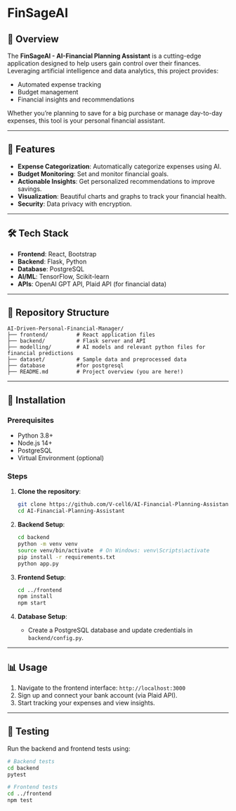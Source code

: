 # FinSageAI

## 🚀 Overview

The **FinSageAI - AI-Financial Planning Assistant** is a cutting-edge application designed to help users gain control over their finances. Leveraging artificial intelligence and data analytics, this project provides:

- Automated expense tracking
- Budget management
- Financial insights and recommendations

Whether you’re planning to save for a big purchase or manage day-to-day expenses, this tool is your personal financial assistant.

---

## 🎯 Features

- **Expense Categorization**: Automatically categorize expenses using AI.
- **Budget Monitoring**: Set and monitor financial goals.
- **Actionable Insights**: Get personalized recommendations to improve savings.
- **Visualization**: Beautiful charts and graphs to track your financial health.
- **Security**: Data privacy with encryption.

---

## 🛠️ Tech Stack

- **Frontend**: React, Bootstrap
- **Backend**: Flask, Python
- **Database**: PostgreSQL
- **AI/ML**: TensorFlow, Scikit-learn
- **APIs**: OpenAI GPT API, Plaid API (for financial data)

---

## 📂 Repository Structure

```plaintext
AI-Driven-Personal-Financial-Manager/
├── frontend/         # React application files
├── backend/          # Flask server and API
├── modelling/        # AI models and relevant python files for financial predictions
├── dataset/          # Sample data and preprocessed data
├── database          #for postgresql
├── README.md         # Project overview (you are here!)
```

---

## 🚀 Installation

### Prerequisites

- Python 3.8+
- Node.js 14+
- PostgreSQL
- Virtual Environment (optional)

### Steps

1. **Clone the repository**:

   ```bash
   git clone https://github.com/V-cell6/AI-Financial-Planning-Assistant.git
   cd AI-Financial-Planning-Assistant
   ```

2. **Backend Setup**:

   ```bash
   cd backend
   python -m venv venv
   source venv/bin/activate  # On Windows: venv\Scripts\activate
   pip install -r requirements.txt
   python app.py
   ```

3. **Frontend Setup**:

   ```bash
   cd ../frontend
   npm install
   npm start
   ```

4. **Database Setup**:

   - Create a PostgreSQL database and update credentials in `backend/config.py`.

---

## 📊 Usage

1. Navigate to the frontend interface: `http://localhost:3000`
2. Sign up and connect your bank account (via Plaid API).
3. Start tracking your expenses and view insights.

---

## 🧪 Testing

Run the backend and frontend tests using:

```bash
# Backend tests
cd backend
pytest

# Frontend tests
cd ../frontend
npm test
```




